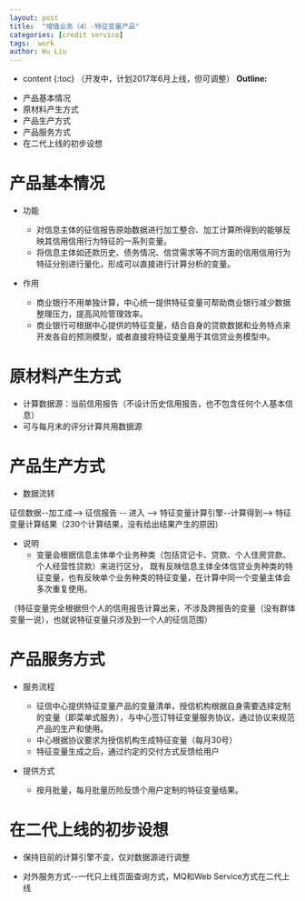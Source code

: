 ```yaml
---
layout: post
title:  "增值业务（4）-特征变量产品"
categories: [credit service]
tags:  work
author: Wu Liu
---
```


* content
{:toc}
（开发中，计划2017年6月上线，但可调整）
**Outline:**
- 产品基本情况
- 原材料产生方式
- 产品生产方式
- 产品服务方式
- 在二代上线的初步设想




# 产品基本情况

- 功能
  - 对信息主体的征信报告原始数据进行加工整合、加工计算所得到的能够反映其信用信用行为特征的一系列变量。
  - 将信息主体如还款历史、债务情况、信贷需求等不同方面的信用信用行为特征分别进行量化，形成可以直接进行计算分析的变量。

- 作用
  - 商业银行不用单独计算，中心统一提供特征变量可帮助商业银行减少数据整理压力，提高风险管理效率。
  - 商业银行可根据中心提供的特征变量，结合自身的贷款数据和业务特点来开发各自的预测模型，或者直接将特征变量用于其信贷业务模型中。

# 原材料产生方式
- 计算数据源：当前信用报告（不设计历史信用报告，也不包含任何个人基本信息）
- 可与每月末的评分计算共用数据源


# 产品生产方式
- 数据流转

征信数据--加工成--> 征信报告 -- 进入 --> 特征变量计算引擎--计算得到--> 特征变量计算结果（230个计算结果，没有给出结果产生的原因）

- 说明
  - 变量会根据信息主体单个业务种类（包括贷记卡、贷款、个人住房贷款、个人经营性贷款）来进行区分，
既有反映信息主体全体信贷业务种类的特征变量，也有反映单个业务种类的特征变量，在计算中同一个变量主体会多次重复使用。

（特征变量完全根据但个人的信用报告计算出来，不涉及跨报告的变量（没有群体变量一说），也就说特征变量只涉及到一个人的征信范围）

# 产品服务方式

- 服务流程
  - 征信中心提供特征变量产品的变量清单，授信机构根据自身需要选择定制的变量（即菜单式服务），与中心签订特征变量服务协议，通过协议来规范产品的生产和使用。
  - 中心根据协议要求为授信机构生成特征变量（每月30号）
  - 特征变量生成之后，通过约定的交付方式反馈给用户

- 提供方式
  - 按月批量，每月批量历险反馈个用户定制的特征变量结果。


# 在二代上线的初步设想

- 保持目前的计算引擎不变，仅对数据源进行调整

- 对外服务方式--一代只上线页面查询方式，MQ和Web Service方式在二代上线


